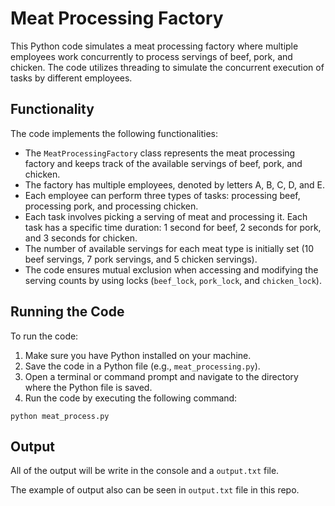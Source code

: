 # Meat Processing Factory

This Python code simulates a meat processing factory where multiple employees work concurrently to process servings of beef, pork, and chicken. The code utilizes threading to simulate the concurrent execution of tasks by different employees.

## Functionality

The code implements the following functionalities:

- The `MeatProcessingFactory` class represents the meat processing factory and keeps track of the available servings of beef, pork, and chicken.
- The factory has multiple employees, denoted by letters A, B, C, D, and E.
- Each employee can perform three types of tasks: processing beef, processing pork, and processing chicken.
- Each task involves picking a serving of meat and processing it. Each task has a specific time duration: 1 second for beef, 2 seconds for pork, and 3 seconds for chicken.
- The number of available servings for each meat type is initially set (10 beef servings, 7 pork servings, and 5 chicken servings).
- The code ensures mutual exclusion when accessing and modifying the serving counts by using locks (`beef_lock`, `pork_lock`, and `chicken_lock`).

## Running the Code

To run the code:

1. Make sure you have Python installed on your machine.
2. Save the code in a Python file (e.g., `meat_processing.py`).
3. Open a terminal or command prompt and navigate to the directory where the Python file is saved.
4. Run the code by executing the following command:
``` 
python meat_process.py
```

## Output

All of the output will be write in the console and a `output.txt` file. 

The example of output also can be seen in `output.txt` file in this repo.